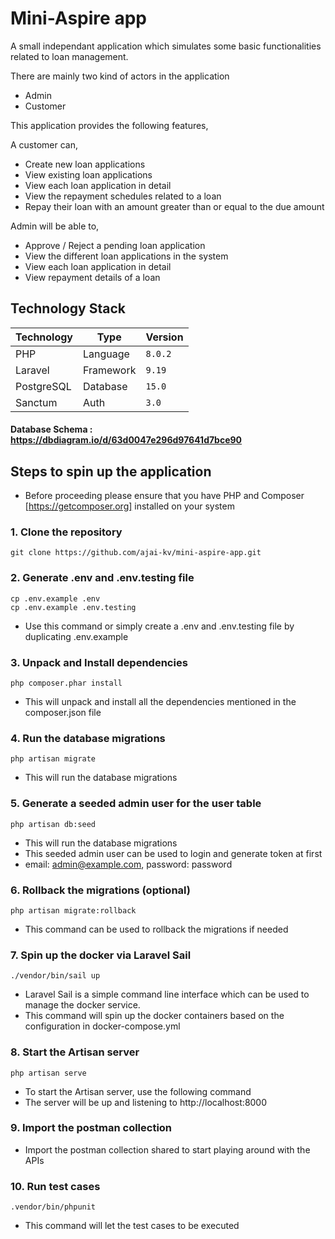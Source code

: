 # Mini-Aspire app

A small independant application which simulates some basic functionalities related to loan management.

There are mainly two kind of actors in the application

- Admin
- Customer

This application provides the following features,

A customer can,

- Create new loan applications
- View existing loan applications
- View each loan application in detail
- View the repayment schedules related to a loan
- Repay their loan with an amount greater than or equal to the due amount

Admin will be able to,

- Approve / Reject a pending loan application
- View the different loan applications in the system
- View each loan application in detail
- View repayment details of a loan

## Technology Stack

<table>
    <thead>
      <tr>
        <th>Technology</th>
        <th>Type</th>
        <th>Version</th>
      </tr>
    </thead>
    <tbody>
        <tr>
            <td>PHP</td>
            <td>Language</td>
            <td><code>8.0.2</code></td>
        </tr>
        <tr>
            <td>Laravel</td>
            <td>Framework</td>
            <td><code>9.19</code></td>
        </tr>
        <tr>
            <td>PostgreSQL</td>
            <td>Database</td>
            <td><code>15.0</code></td>
        </tr>
        <tr>
            <td>Sanctum</td>
            <td>Auth</td>
            <td><code>3.0</code></td>
        </tr>
    </tbody>
  </table>


#### Database Schema : https://dbdiagram.io/d/63d0047e296d97641d7bce90

## Steps to spin up the application

- Before proceeding please ensure that you have PHP and Composer [https://getcomposer.org] installed on your system

### 1. Clone the repository

    git clone https://github.com/ajai-kv/mini-aspire-app.git


### 2. Generate .env and .env.testing file

    cp .env.example .env
    cp .env.example .env.testing

- Use this command or simply create a .env and .env.testing file by duplicating .env.example

### 3. Unpack and Install dependencies

    php composer.phar install

- This will unpack and install all the dependencies mentioned in the composer.json file

### 4. Run the database migrations

    php artisan migrate

- This will run the database migrations

### 5. Generate a seeded admin user for the user table

    php artisan db:seed

- This will run the database migrations
- This seeded admin user can be used to login and generate token at first
- email: admin@example.com, password: password

### 6. Rollback the migrations (optional)

    php artisan migrate:rollback

- This command can be used to rollback the migrations if needed

### 7. Spin up the docker via Laravel Sail

    ./vendor/bin/sail up

- Laravel Sail is a simple command line interface which can be used to manage the docker service. 
- This command will spin up the docker containers based on the configuration in docker-compose.yml

### 8. Start the Artisan server

    php artisan serve

- To start the Artisan server, use the following command
- The server will be up and listening to http://localhost:8000

### 9. Import the postman collection

- Import the postman collection shared to start playing around with the APIs

### 10. Run test cases

    .vendor/bin/phpunit

- This command will let the test cases to be executed
